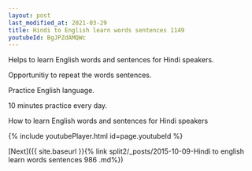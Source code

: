 ```yaml
---
layout: post
last_modified_at: 2021-03-29
title: Hindi to English learn words sentences 1149 
youtubeId: BgJPZdAMQWc
---
```

 
 
Helps to learn English words and sentences for Hindi speakers.

Opportunitiy to repeat the words sentences. 

Practice English language. 
 
10 minutes practice every day. 
 
How to learn English words and sentences for Hindi speakers 
 
{% include youtubePlayer.html id=page.youtubeId %}
 
 
[Next]({{ site.baseurl }}{% link  split2/_posts/2015-10-09-Hindi to english learn words sentences 986 .md%})
 
